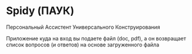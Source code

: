 # Spidy (ПАУК)
Персональный Ассистент Универсального Конструирования

Приложение куда на вход вы подаете файл (doc, pdf), а он возвращает список вопросов (и ответов) на основе загруженного файла
